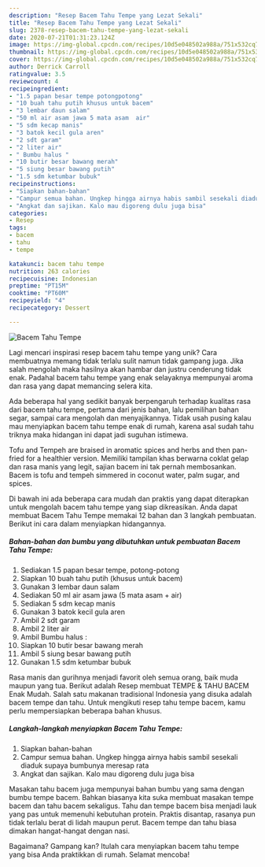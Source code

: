 ```yaml
---
description: "Resep Bacem Tahu Tempe yang Lezat Sekali"
title: "Resep Bacem Tahu Tempe yang Lezat Sekali"
slug: 2378-resep-bacem-tahu-tempe-yang-lezat-sekali
date: 2020-07-21T01:31:23.124Z
image: https://img-global.cpcdn.com/recipes/10d5e048502a988a/751x532cq70/bacem-tahu-tempe-foto-resep-utama.jpg
thumbnail: https://img-global.cpcdn.com/recipes/10d5e048502a988a/751x532cq70/bacem-tahu-tempe-foto-resep-utama.jpg
cover: https://img-global.cpcdn.com/recipes/10d5e048502a988a/751x532cq70/bacem-tahu-tempe-foto-resep-utama.jpg
author: Derrick Carroll
ratingvalue: 3.5
reviewcount: 4
recipeingredient:
- "1.5 papan besar tempe potongpotong"
- "10 buah tahu putih khusus untuk bacem"
- "3 lembar daun salam"
- "50 ml air asam jawa 5 mata asam  air"
- "5 sdm kecap manis"
- "3 batok kecil gula aren"
- "2 sdt garam"
- "2 liter air"
- " Bumbu halus "
- "10 butir besar bawang merah"
- "5 siung besar bawang putih"
- "1.5 sdm ketumbar bubuk"
recipeinstructions:
- "Siapkan bahan-bahan"
- "Campur semua bahan. Ungkep hingga airnya habis sambil sesekali diaduk supaya bumbunya meresap rata"
- "Angkat dan sajikan. Kalo mau digoreng dulu juga bisa"
categories:
- Resep
tags:
- bacem
- tahu
- tempe

katakunci: bacem tahu tempe 
nutrition: 263 calories
recipecuisine: Indonesian
preptime: "PT15M"
cooktime: "PT60M"
recipeyield: "4"
recipecategory: Dessert

---
```



![Bacem Tahu Tempe](https://img-global.cpcdn.com/recipes/10d5e048502a988a/751x532cq70/bacem-tahu-tempe-foto-resep-utama.jpg)

Lagi mencari inspirasi resep bacem tahu tempe yang unik? Cara membuatnya memang tidak terlalu sulit namun tidak gampang juga. Jika salah mengolah maka hasilnya akan hambar dan justru cenderung tidak enak. Padahal bacem tahu tempe yang enak selayaknya mempunyai aroma dan rasa yang dapat memancing selera kita.

Ada beberapa hal yang sedikit banyak berpengaruh terhadap kualitas rasa dari bacem tahu tempe, pertama dari jenis bahan, lalu pemilihan bahan segar, sampai cara mengolah dan menyajikannya. Tidak usah pusing kalau mau menyiapkan bacem tahu tempe enak di rumah, karena asal sudah tahu triknya maka hidangan ini dapat jadi suguhan istimewa.

Tofu and Tempeh are braised in aromatic spices and herbs and then pan-fried for a healthier version. Memiliki tampilan khas berwarna coklat gelap dan rasa manis yang legit, sajian bacem ini tak pernah membosankan. Bacem is tofu and tempeh simmered in coconut water, palm sugar, and spices.


Di bawah ini ada beberapa cara mudah dan praktis yang dapat diterapkan untuk mengolah bacem tahu tempe yang siap dikreasikan. Anda dapat membuat Bacem Tahu Tempe memakai 12 bahan dan 3 langkah pembuatan. Berikut ini cara dalam menyiapkan hidangannya.

<!--inarticleads1-->

##### Bahan-bahan dan bumbu yang dibutuhkan untuk pembuatan Bacem Tahu Tempe:

1. Sediakan 1.5 papan besar tempe, potong-potong
1. Siapkan 10 buah tahu putih (khusus untuk bacem)
1. Gunakan 3 lembar daun salam
1. Sediakan 50 ml air asam jawa (5 mata asam + air)
1. Sediakan 5 sdm kecap manis
1. Gunakan 3 batok kecil gula aren
1. Ambil 2 sdt garam
1. Ambil 2 liter air
1. Ambil  Bumbu halus :
1. Siapkan 10 butir besar bawang merah
1. Ambil 5 siung besar bawang putih
1. Gunakan 1.5 sdm ketumbar bubuk


Rasa manis dan gurihnya menjadi favorit oleh semua orang, baik muda maupun yang tua. Berikut adalah Resep membuat TEMPE &amp; TAHU BACEM Enak Mudah. Salah satu makanan tradisional Indonesia yang disuka adalah bacem tempe dan tahu. Untuk mengikuti resep tahu tempe bacem, kamu perlu mempersiapkan beberapa bahan khusus. 

<!--inarticleads2-->

##### Langkah-langkah menyiapkan Bacem Tahu Tempe:

1. Siapkan bahan-bahan
1. Campur semua bahan. Ungkep hingga airnya habis sambil sesekali diaduk supaya bumbunya meresap rata
1. Angkat dan sajikan. Kalo mau digoreng dulu juga bisa


Masakan tahu bacem juga mempunyai bahan bumbu yang sama dengan bumbu tempe bacem. Bahkan biasanya kita suka membuat masakan tempe bacem dan tahu bacem sekaligus. Tahu dan tempe bacem bisa menjadi lauk yang pas untuk memenuhi kebutuhan protein. Praktis disantap, rasanya pun tidak terlalu berat di lidah maupun perut. Bacem tempe dan tahu biasa dimakan hangat-hangat dengan nasi. 

Bagaimana? Gampang kan? Itulah cara menyiapkan bacem tahu tempe yang bisa Anda praktikkan di rumah. Selamat mencoba!
